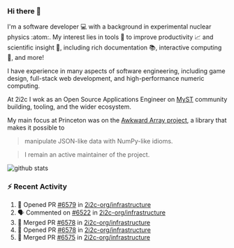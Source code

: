 ### Hi there 👋 

I'm a software developer 💻 with a background in experimental nuclear physics :atom:. My interest lies in tools :wrench: to improve productivity :chart_with_upwards_trend: and scientific insight :telescope:, including rich documentation 📚, interactive computing 🧮, and more! 

I have experience in many aspects of software engineering, including game design, full-stack web development, and high-performance numeric computing. 

At 2i2c I wok as an Open Source Applications Engineer on [MyST](https://github.com/jupyter-book/mystmd) community building, tooling, and the wider ecosystem. 

My main focus at Princeton was on the [Awkward Array project](awkward-array.org/), a library that makes it possible to 
> manipulate JSON-like data with NumPy-like idioms.

> I remain an active maintainer of the project. 

![github stats](https://github-readme-stats.vercel.app/api?username=agoose77&show_icons=true&hide_rank=true&hide_title=true&bg_color=30,e76445,904e95&text_color=efe3ec&icon_color=efe3ec)
<!--
**agoose77/agoose77** is a ✨ _special_ ✨ repository because its `README.md` (this file) appears on your GitHub profile.

Here are some ideas to get you started:

- 🔭 I’m currently working on ...
- 🌱 I’m currently learning ...
- 👯 I’m looking to collaborate on ...
- 🤔 I’m looking for help with ...
- 💬 Ask me about ...
- 📫 How to reach me: ...
- 😄 Pronouns: ...
- ⚡ Fun fact: ...
-->

### :zap: Recent Activity

<!--START_SECTION:activity-->
1. 💪 Opened PR [#6579](https://github.com/2i2c-org/infrastructure/pull/6579) in [2i2c-org/infrastructure](https://github.com/2i2c-org/infrastructure)
2. 🗣 Commented on [#6522](https://github.com/2i2c-org/infrastructure/issues/6522#issuecomment-3197856940) in [2i2c-org/infrastructure](https://github.com/2i2c-org/infrastructure)
3. 🎉 Merged PR [#6578](https://github.com/2i2c-org/infrastructure/pull/6578) in [2i2c-org/infrastructure](https://github.com/2i2c-org/infrastructure)
4. 💪 Opened PR [#6578](https://github.com/2i2c-org/infrastructure/pull/6578) in [2i2c-org/infrastructure](https://github.com/2i2c-org/infrastructure)
5. 🎉 Merged PR [#6575](https://github.com/2i2c-org/infrastructure/pull/6575) in [2i2c-org/infrastructure](https://github.com/2i2c-org/infrastructure)
<!--END_SECTION:activity-->
